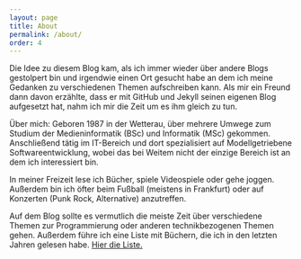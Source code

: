 ```yaml
---
layout: page
title: About
permalink: /about/
order: 4
---
```

Die Idee zu diesem Blog kam, als ich immer wieder über andere Blogs gestolpert bin und irgendwie einen Ort gesucht habe an dem ich meine Gedanken zu verschiedenen Themen aufschreiben kann. Als mir ein Freund dann davon erzählte, dass er mit GitHub und Jekyll seinen eigenen Blog aufgesetzt hat, nahm ich mir die Zeit um es ihm gleich zu tun.

Über mich:
Geboren 1987 in der Wetterau, über mehrere Umwege zum Studium der Medieninformatik (BSc) und Informatik (MSc) gekommen. Anschließend tätig im IT-Bereich und dort spezialisiert auf Modellgetriebene Softwareentwicklung, wobei das bei Weitem nicht der einzige Bereich ist an dem ich interessiert bin.

In meiner Freizeit lese ich Bücher, spiele Videospiele oder gehe joggen. Außerdem bin ich öfter beim Fußball (meistens in Frankfurt) oder auf Konzerten (Punk Rock, Alternative) anzutreffen.

Auf dem Blog sollte es vermutlich die meiste Zeit über verschiedene Themen zur Programmierung oder anderen technikbezogenen Themen gehen. Außerdem führe ich eine Liste mit Büchern, die ich in den letzten Jahren gelesen habe. <a href="/books"> Hier die Liste. </a>
